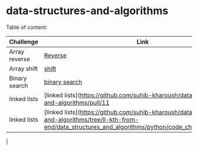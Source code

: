 # data-structures-and-algorithms

Table of content:

|Challenge|Link|
|---------|----|
|Array reverse|[Reverse](python/code_challenge/array_reverse)|
|Array shift|[shift](python/code_challenge/array_shift)|
|Binary search|[binary search](python/code_challenge/array-binary-search)|
|linked lists|[linked lists](https://github.com/suhib-kharoush/data-structures-and-algorithms/pull/11|
|linked lists|[linked lists](https://github.com/suhib-kharoush/data-structures-and-algorithms/tree/ll-kth-from-end/data_structures_and_algorithms/python/code_challenge/linked_list
|

